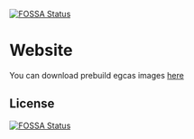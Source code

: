 [![FOSSA Status](https://app.fossa.io/api/projects/git%2Bgithub.com%2Fegcas%2Fegcas.svg?type=shield)](https://app.fossa.io/projects/git%2Bgithub.com%2Fegcas%2Fegcas?ref=badge_shield)

Website
=====

You can download prebuild egcas images [here](https://egcas.github.io/)

## License
[![FOSSA Status](https://app.fossa.io/api/projects/git%2Bgithub.com%2Fegcas%2Fegcas.svg?type=large)](https://app.fossa.io/projects/git%2Bgithub.com%2Fegcas%2Fegcas?ref=badge_large)